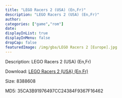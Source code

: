 ```yaml
---
title: "LEGO Racers 2 (USA) (En,Fr)"
description: "LEGO Racers 2 (USA) (En,Fr)"
author: 
categories: ["game","rom"]
date: 
displayInList: true
displayInMenu: false
dropCap: false
featuredImage: /img/gba/LEGO Racers 2 [Europe].jpg
---
```


Description: LEGO Racers 2 (USA) (En,Fr)

Download: <a style="text-decoration:underline;" href="https://mega.nz/#!XGQyVCoA!JvRfYDl-BgcgDT9R-bukN6EIyZNflHTbVkM3ZQx4_IU" target = "_blank" rel = "nofollow" > LEGO Racers 2 (USA) (En,Fr)</a>

Size: 8388608

MD5: 35CA3B91976497CC24384F9367F16462

